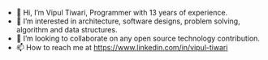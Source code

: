 - 👋 Hi, I’m Vipul Tiwari, Programmer with 13 years of experience.
- 👀 I’m interested in architecture, software designs, problem solving, algorithm and data structures.
- 💞️ I’m looking to collaborate on any open source technology contribution.
- 📫 How to reach me at https://www.linkedin.com/in/vipul-tiwari

<!---
vipul1231/vipul1231 is a ✨ special ✨ repository because its `README.md` (this file) appears on your GitHub profile.
You can click the Preview link to take a look at your changes.
--->
